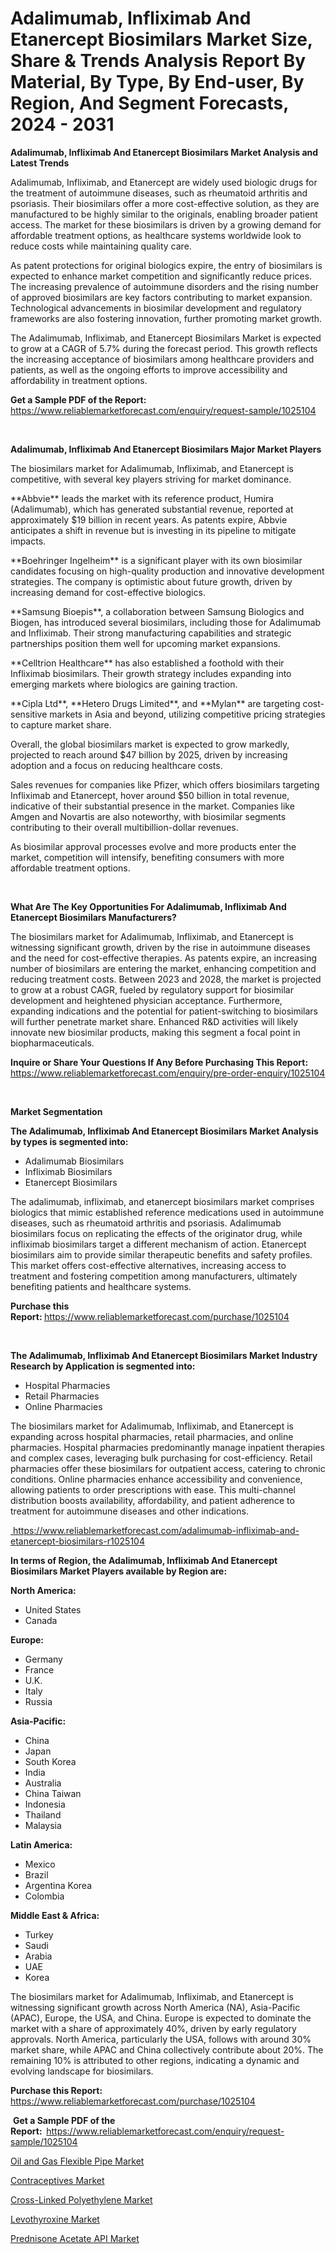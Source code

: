 <p><h1>Adalimumab, Infliximab And Etanercept Biosimilars Market Size, Share & Trends Analysis Report By Material, By Type, By End-user, By Region, And Segment Forecasts, 2024 - 2031</h1></p><p><strong>Adalimumab, Infliximab And Etanercept Biosimilars Market Analysis and Latest Trends</strong></p>
<p><p>Adalimumab, Infliximab, and Etanercept are widely used biologic drugs for the treatment of autoimmune diseases, such as rheumatoid arthritis and psoriasis. Their biosimilars offer a more cost-effective solution, as they are manufactured to be highly similar to the originals, enabling broader patient access. The market for these biosimilars is driven by a growing demand for affordable treatment options, as healthcare systems worldwide look to reduce costs while maintaining quality care.</p><p>As patent protections for original biologics expire, the entry of biosimilars is expected to enhance market competition and significantly reduce prices. The increasing prevalence of autoimmune disorders and the rising number of approved biosimilars are key factors contributing to market expansion. Technological advancements in biosimilar development and regulatory frameworks are also fostering innovation, further promoting market growth.</p><p>The Adalimumab, Infliximab, and Etanercept Biosimilars Market is expected to grow at a CAGR of 5.7% during the forecast period. This growth reflects the increasing acceptance of biosimilars among healthcare providers and patients, as well as the ongoing efforts to improve accessibility and affordability in treatment options.</p></p>
<p><strong>Get a Sample PDF of the Report:&nbsp;</strong> <a href="https://www.reliablemarketforecast.com/enquiry/request-sample/1025104">https://www.reliablemarketforecast.com/enquiry/request-sample/1025104</a></p>
<p>&nbsp;</p>
<p><strong>Adalimumab, Infliximab And Etanercept Biosimilars Major Market Players</strong></p>
<p><p>The biosimilars market for Adalimumab, Infliximab, and Etanercept is competitive, with several key players striving for market dominance. </p><p>**Abbvie** leads the market with its reference product, Humira (Adalimumab), which has generated substantial revenue, reported at approximately $19 billion in recent years. As patents expire, Abbvie anticipates a shift in revenue but is investing in its pipeline to mitigate impacts.</p><p>**Boehringer Ingelheim** is a significant player with its own biosimilar candidates focusing on high-quality production and innovative development strategies. The company is optimistic about future growth, driven by increasing demand for cost-effective biologics.</p><p>**Samsung Bioepis**, a collaboration between Samsung Biologics and Biogen, has introduced several biosimilars, including those for Adalimumab and Infliximab. Their strong manufacturing capabilities and strategic partnerships position them well for upcoming market expansions. </p><p>**Celltrion Healthcare** has also established a foothold with their Infliximab biosimilars. Their growth strategy includes expanding into emerging markets where biologics are gaining traction.</p><p>**Cipla Ltd**, **Hetero Drugs Limited**, and **Mylan** are targeting cost-sensitive markets in Asia and beyond, utilizing competitive pricing strategies to capture market share.</p><p>Overall, the global biosimilars market is expected to grow markedly, projected to reach around $47 billion by 2025, driven by increasing adoption and a focus on reducing healthcare costs. </p><p>Sales revenues for companies like Pfizer, which offers biosimilars targeting Infliximab and Etanercept, hover around $50 billion in total revenue, indicative of their substantial presence in the market. Companies like Amgen and Novartis are also noteworthy, with biosimilar segments contributing to their overall multibillion-dollar revenues.</p><p>As biosimilar approval processes evolve and more products enter the market, competition will intensify, benefiting consumers with more affordable treatment options.</p></p>
<p>&nbsp;</p>
<p><strong>What Are The Key Opportunities For Adalimumab, Infliximab And Etanercept Biosimilars Manufacturers?</strong></p>
<p><p>The biosimilars market for Adalimumab, Infliximab, and Etanercept is witnessing significant growth, driven by the rise in autoimmune diseases and the need for cost-effective therapies. As patents expire, an increasing number of biosimilars are entering the market, enhancing competition and reducing treatment costs. Between 2023 and 2028, the market is projected to grow at a robust CAGR, fueled by regulatory support for biosimilar development and heightened physician acceptance. Furthermore, expanding indications and the potential for patient-switching to biosimilars will further penetrate market share. Enhanced R&D activities will likely innovate new biosimilar products, making this segment a focal point in biopharmaceuticals.</p></p>
<p><strong>Inquire or Share Your Questions If Any Before Purchasing This Report:</strong> <a href="https://www.reliablemarketforecast.com/enquiry/pre-order-enquiry/1025104">https://www.reliablemarketforecast.com/enquiry/pre-order-enquiry/1025104</a></p>
<p>&nbsp;</p>
<p><strong>Market Segmentation</strong></p>
<p><strong>The Adalimumab, Infliximab And Etanercept Biosimilars Market Analysis by types is segmented into:</strong></p>
<p><ul><li>Adalimumab Biosimilars</li><li>Infliximab Biosimilars</li><li>Etanercept Biosimilars</li></ul></p>
<p><p>The adalimumab, infliximab, and etanercept biosimilars market comprises biologics that mimic established reference medications used in autoimmune diseases, such as rheumatoid arthritis and psoriasis. Adalimumab biosimilars focus on replicating the effects of the originator drug, while infliximab biosimilars target a different mechanism of action. Etanercept biosimilars aim to provide similar therapeutic benefits and safety profiles. This market offers cost-effective alternatives, increasing access to treatment and fostering competition among manufacturers, ultimately benefiting patients and healthcare systems.</p></p>
<p><strong>Purchase this Report:&nbsp;</strong><a href="https://www.reliablemarketforecast.com/purchase/1025104">https://www.reliablemarketforecast.com/purchase/1025104</a></p>
<p>&nbsp;</p>
<p><strong>The Adalimumab, Infliximab And Etanercept Biosimilars Market Industry Research by Application is segmented into:</strong></p>
<p><ul><li>Hospital Pharmacies</li><li>Retail Pharmacies</li><li>Online Pharmacies</li></ul></p>
<p><p>The biosimilars market for Adalimumab, Infliximab, and Etanercept is expanding across hospital pharmacies, retail pharmacies, and online pharmacies. Hospital pharmacies predominantly manage inpatient therapies and complex cases, leveraging bulk purchasing for cost-efficiency. Retail pharmacies offer these biosimilars for outpatient access, catering to chronic conditions. Online pharmacies enhance accessibility and convenience, allowing patients to order prescriptions with ease. This multi-channel distribution boosts availability, affordability, and patient adherence to treatment for autoimmune diseases and other indications.</p></p>
<p><a href="https://www.reliablemarketforecast.com/adalimumab-infliximab-and-etanercept-biosimilars-r1025104">&nbsp;https://www.reliablemarketforecast.com/adalimumab-infliximab-and-etanercept-biosimilars-r1025104</a></p>
<p><strong>In terms of Region, the Adalimumab, Infliximab And Etanercept Biosimilars Market Players available by Region are:</strong></p>
<p>
    <p> <strong> North America: </strong>
        <ul>
            <li>United States</li>
            <li>Canada</li>
        </ul>
        </p> 
    <p> <strong> Europe: </strong>
        <ul>
            <li>Germany</li>
            <li>France</li>
            <li>U.K.</li>
            <li>Italy</li>
            <li>Russia</li>
        </ul>
        </p> 
    <p> <strong> Asia-Pacific: </strong>
        <ul>
            <li>China</li>
            <li>Japan</li>
            <li>South Korea</li>
            <li>India</li>
            <li>Australia</li>
            <li>China Taiwan</li>
            <li>Indonesia</li>
            <li>Thailand</li>
            <li>Malaysia</li>
        </ul>
        </p> 
    <p> <strong> Latin America: </strong>
        <ul>
            <li>Mexico</li>
            <li>Brazil</li>
            <li>Argentina Korea</li>
            <li>Colombia</li>
        </ul>
        </p> 
    <p> <strong> Middle East & Africa: </strong>
        <ul>
            <li>Turkey</li>
            <li>Saudi</li>
            <li>Arabia</li>
            <li>UAE</li>
            <li>Korea</li>
        </ul>
    </p>
    </p>
<p><p>The biosimilars market for Adalimumab, Infliximab, and Etanercept is witnessing significant growth across North America (NA), Asia-Pacific (APAC), Europe, the USA, and China. Europe is expected to dominate the market with a share of approximately 40%, driven by early regulatory approvals. North America, particularly the USA, follows with around 30% market share, while APAC and China collectively contribute about 20%. The remaining 10% is attributed to other regions, indicating a dynamic and evolving landscape for biosimilars.</p></p>
<p><strong>Purchase this Report: </strong><a href="https://www.reliablemarketforecast.com/purchase/1025104">https://www.reliablemarketforecast.com/purchase/1025104</a></p>
<p>&nbsp;<strong>Get a Sample PDF of the Report:&nbsp;&nbsp;</strong><a href="https://www.reliablemarketforecast.com/enquiry/request-sample/1025104">https://www.reliablemarketforecast.com/enquiry/request-sample/1025104</a></p>
<p><strong></strong></p>
<p><p><a href="https://issuu.com/reportprime-2/docs/oil-and-gas-flexible-pipe-market-si_4ef7986ddf8e62">Oil and Gas Flexible Pipe Market</a></p><p><a href="https://www.linkedin.com/pulse/future-trajectory-contraceptives-market-emerging-trends-yyvye?trackingId=hoV7C4eATryLQWBS%2BwWE4Q%3D%3D">Contraceptives Market</a></p><p><a href="https://issuu.com/reportprime-2/docs/cross-linked-polyethylene-market-si_c4fa5619d69959">Cross-Linked Polyethylene Market</a></p><p><a href="https://www.linkedin.com/pulse/levothyroxine-market-research-report-includes-analysis-zkcte?trackingId=ywJDBZ3vQ5mCpJYkxEzP2g%3D%3D">Levothyroxine Market</a></p><p><a href="https://github.com/AKSHATREPORTPRIME/Market-Research-Report-List-6/blob/main/prednisone-acetate-api-market.md">Prednisone Acetate API Market</a></p></p>